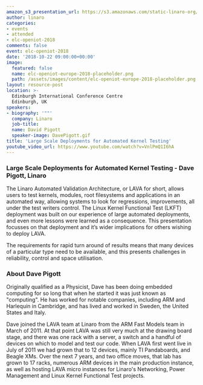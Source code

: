 ```yaml
---
amazon_s3_presentation_url: https://s3.amazonaws.com/static-linaro-org/event-resources/elc-openiot-2018/elc-openiot-2018-large-scale-deployments-for-automated-kernel-testing.pdf
author: linaro
categories:
- events
- attended
- elc-openiot-2018
comments: false
event: elc-openiot-2018
date: '2018-10-22 09:00:00+00:00'
image:
  featured: false
  name: elc-openiot-europe-2018-placeholder.png
  path: /assets/images/content/elc-openiot-europe-2018-placeholder.png
layout: resource-post
location: >-
  Edinburgh International Conference Centre
  Edinburgh, UK
speakers:
- biography: '""'
  company: Linaro
  job-title: 
  name: David Pigott
  speaker-image: DavePigott.gif
title: 'Large Scale Deployments for Automated Kernel Testing'
youtube_video_url: https://www.youtube.com/watch?v=VnlPmQ1I6hA
---
```

### Large Scale Deployments for Automated Kernel Testing - Dave Pigott, Linaro

The Linaro Automated Validation Architecture, or LAVA for short, allows users to test kernels, modules, root filesystems and applications in an automated way, allowing systems to look for regressions, improvements, all under the test writers control. The Linux Kernel Functional Test (LKFT) deployment was built on our experience of large automated deployments, and even more lessons were learned as a consequence. This presentation focusses on that deployment and it’s wider implications for others wishing to deploy LAVA.

The requirements for rapid turn around of results means that many devices of a particular type need to be available, and this presents challenges in reliability, control and space utilisation. 

### About Dave Pigott
Originally qualified as a Physicist, Dave has been doing embedded computing for so long that when he started it was just known as "computing". He has worked for notable companies, including ARM and Harlequin in Cambridge, and has lived and worked in Sweden, the United States and Italy.

Dave joined the LAVA team at Linaro from the ARM Fast Models team in March of 2011. At that point LAVA was still very much at the drawing board stage, and there was one rack with a server, a switch and a handful of devices on which to model and test our code. When LAVA first went live in July of 2011 we had grown that to 12 devices, mainly TI Pandaboards, and Beagle XMs.
Over the next 7 years, and two office moves, that lab has grown to 17 racks, numerous ARM devices in the main production instance, as well as hosting LAVA micro instances for Linaro's Networking, Power Management and Linux Kernel Functional Test projects.